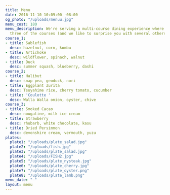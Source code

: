 ```yaml
---
title: Menu
date: 2016-11-10 10:09:00 -08:00
og_photo: "/uploads/menuu.jpg"
menu_cost: 180
menu_description: We're serving a multi-course dining experience where you choose
  three of the courses (and we like to surprise you with several others).
course_1:
- title: Sablefish
  desc: hazelnut, corn, kombu
- title: Artichoke
  desc: wildflower, spinach, walnut
- title: Duck
  desc: summer squash, blueberry, dashi
course_2:
- title: Halibut
  desc: snap pea, geoduck, nori
- title: Eggplant Zurita
  desc: Tsuyahime rice, cherry tomato, cucumber
- title: 'Coulotte '
  desc: Walla Walla onion, oyster, chive
course_3:
- title: Smoked Cacao
  desc: nougatine, milk ice cream
- title: Strawberry
  desc: rhubarb, white chocolate, kasu
- title: Dried Persimmon
  desc: devonshire cream, vermouth, yuzu
plates:
  plate1: "/uploads/plate_salad.jpg"
  plate2: "/uploads/fish.jpg"
  plate3: "/uploads/plate_salad.jpg"
  plate4: "/uploads/FISH2.jpg"
  plate5: "/uploads/plate_nysteak.jpg"
  plate6: "/uploads/plate_cherry.jpg"
  plate7: "/uploads/plate_oyster.png"
  plate8: "/uploads/plate_lamb.png"
menu_date: "—"
layout: menu
---
```


